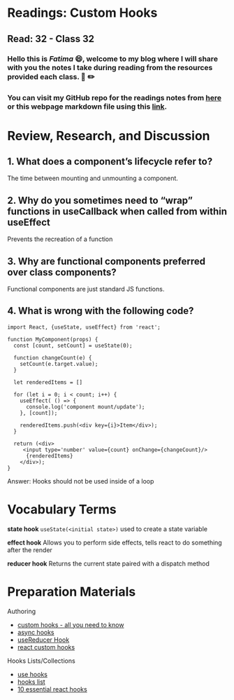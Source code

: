 # Readings: Custom Hooks
## Read: 32 - Class 32

### Hello this is ***Fatima*** :smile:, welcome to my blog where I will share with you the notes I take during reading from the resources provided each class. :closed_book: :pencil2:
### You can visit my GitHub repo for the readings notes from [here](https://github.com/fati-ma/reading-notes-401) or this webpage markdown file using this [link](https://github.com/fati-ma/reading-notes-401/blob/main/read-32.md).

# Review, Research, and Discussion

## 1. What does a component’s lifecycle refer to?
The time between mounting and unmounting a component.

## 2. Why do you sometimes need to “wrap” functions in useCallback when called from within useEffect
Prevents the recreation of a function

## 3. Why are functional components preferred over class components?
Functional components are just standard JS functions.

## 4. What is wrong with the following code?
```
import React, {useState, useEffect} from 'react';

function MyComponent(props) {
  const [count, setCount] = useState(0);

  function changeCount(e) {
    setCount(e.target.value);
  }

  let renderedItems = []

  for (let i = 0; i < count; i++) {
    useEffect( () => {
      console.log('component mount/update');
    }, [count]);

    renderedItems.push(<div key={i}>Item</div>);
  }

  return (<div>
     <input type='number' value={count} onChange={changeCount}/>
      {renderedItems}
    </div>);
}
```
Answer: Hooks should not be used inside of a loop


# Vocabulary Terms

**state hook** `useState(<initial state>)` used to create a state variable

**effect hook** Allows you to perform side effects, tells react to do something after the render

**reducer hook** Returns the current state paired with a dispatch method


# Preparation Materials
Authoring

- [custom hooks - all you need to know](https://www.telerik.com/kendo-react-ui/react-hooks-guide/#toc-custom-react-hooks)
- [async hooks](https://dev.to/vinodchauhan7/react-hooks-with-async-await-1n9g)
- [useReducer Hook](https://reactjs.org/docs/hooks-reference.html#usereducer)
- [react custom hooks](https://reactjs.org/docs/hooks-custom.html)

Hooks Lists/Collections

- [use hooks](https://usehooks.com/)
- [hooks list](https://github.com/rehooks/awesome-react-hooks)
- [10 essential react hooks](https://blog.bitsrc.io/10-react-custom-hooks-you-should-have-in-your-toolbox-aa27d3f5564d?gi=342012325546)
